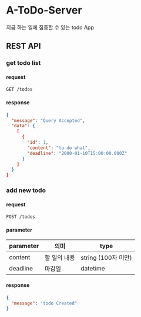 # A-ToDo-Server

지금 하는 일에 집중할 수 있는 todo App

## REST API

### get todo list

#### request

```http
GET /todos
```

#### response

```json
{
  "message": "Query Accepted",
  "data": {
    [
      {
        "id": 1,
        "content": "to do what",
        "deadline": "2000-01-10T15:00:00.000Z"
      }
    ]
  }
}
```

### add new todo

#### request

```http
POST /todos
```

#### parameter

| parameter | 의미         | type                |
| --------- | ------------ | ------------------- |
| content   | 할 일의 내용 | string (100자 미만) |
| deadline  | 마감일       | datetime            |

#### response

```json
{
  "message": "todo Created"
}
```
